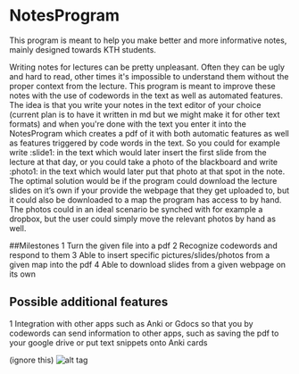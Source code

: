 # NotesProgram
This program is meant to help you make better and more informative notes, mainly designed towards KTH students.

Writing notes for lectures can be pretty unpleasant. Often they can be ugly and hard to read, other times it's impossible to understand them without the proper context from the lecture. This program is meant to improve these notes with the use of codewords in the text as well as automated features.
The idea is that you write your notes in the text editor of your choice (current plan is to have it written in md but we might make it for other text formats) and when you're done with the text you enter it into the NotesProgram which creates a pdf of it with both automatic features as well as features triggered by code words in the text.
So you could for example write :slide1: in the text which would later insert the first slide from the lecture at that day, or you could take a photo of the blackboard and write :photo1: in the text which would later put that photo at that spot in the note. The optimal solution would be if the program could download the lecture slides on it’s own if your provide the webpage that they get uploaded to, but it could also be downloaded to a map the program has access to by hand. The photos could in an ideal scenario be synched with for example a dropbox, but the user could simply move the relevant photos by hand as well. 

##Milestones
1 Turn the given file into a pdf
2 Recognize codewords and respond to them
3  Able to  insert specific pictures/slides/photos  from a given map into the pdf 
4  Able to download slides from a given webpage on its own

## Possible additional features
1 Integration with other apps such as Anki or Gdocs so that you by codewords can send information to other apps, such as saving the pdf to your google drive or put text snippets onto Anki cards

(ignore this)
![alt tag](https://upload.wikimedia.org/wikipedia/commons/4/43/07._Camel_Profile,_near_Silverton,_NSW,_07.07.2007.jpg)
